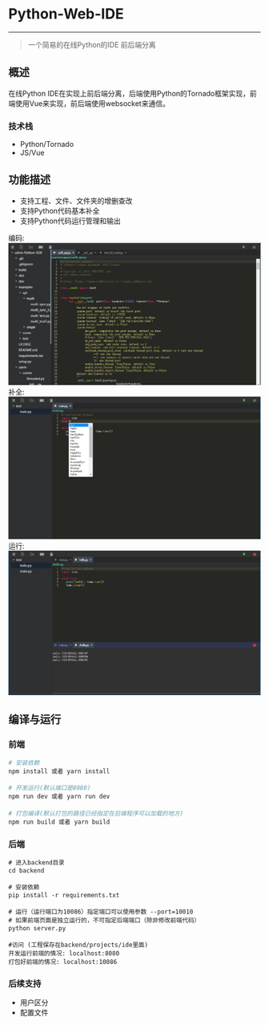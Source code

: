 # Python-Web-IDE
-----------
>  一个简易的在线Python的IDE
>  前后端分离

## 概述
在线Python IDE在实现上前后端分离，后端使用Python的Tornado框架实现，前端使用Vue来实现，前后端使用websocket来通信。

### 技术栈
- Python/Tornado
- JS/Vue

## 功能描述
- 支持工程、文件、文件夹的增删查改
- 支持Python代码基本补全
- 支持Python代码运行管理和输出

编码:
![image](doc/img/ide/code.png)
补全:
![image](doc/img/ide/complete.png)
运行:
![image](doc/img/ide/run.png)

## 编译与运行
### 前端
``` bash
# 安装依赖
npm install 或者 yarn install

# 开发运行(默认端口是8080)
npm run dev 或者 yarn run dev

# 打包编译(默认打包的路径已经指定在后端程序可以加载的地方)
npm run build 或者 yarn build
```
### 后端
```
# 进入backend目录
cd backend

# 安装依赖
pip install -r requirements.txt

# 运行（运行端口为10086）指定端口可以使用参数 --port=10010
# 如果前端页面是独立运行的，不可指定后端端口（除非修改前端代码）
python server.py

#访问 (工程保存在backend/projects/ide里面)
开发运行前端的情况: localhost:8080
打包好前端的情况: localhost:10086
```
### 后续支持
- 用户区分
- 配置文件